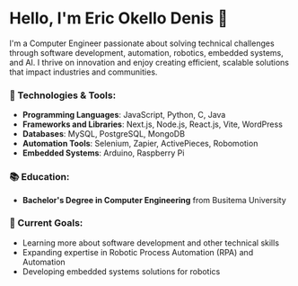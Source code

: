 # Hello, I'm Eric Okello Denis 👋

I'm a Computer Engineer passionate about solving technical challenges through software development, automation, robotics, embedded systems, and AI. I thrive on innovation and enjoy creating efficient, scalable solutions that impact industries and communities.

### 🔧 Technologies & Tools:
- **Programming Languages**: JavaScript, Python, C, Java
- **Frameworks and Libraries**: Next.js, Node.js, React.js, Vite, WordPress
- **Databases**: MySQL, PostgreSQL, MongoDB
- **Automation Tools**: Selenium, Zapier, ActivePieces, Robomotion
- **Embedded Systems**: Arduino, Raspberry Pi

### 📚 Education:
- **Bachelor's Degree in Computer Engineering** from Busitema University

### 🎯 Current Goals:
- Learning more about software development and other technical skills
- Expanding expertise in Robotic Process Automation (RPA) and Automation
- Developing embedded systems solutions for robotics

